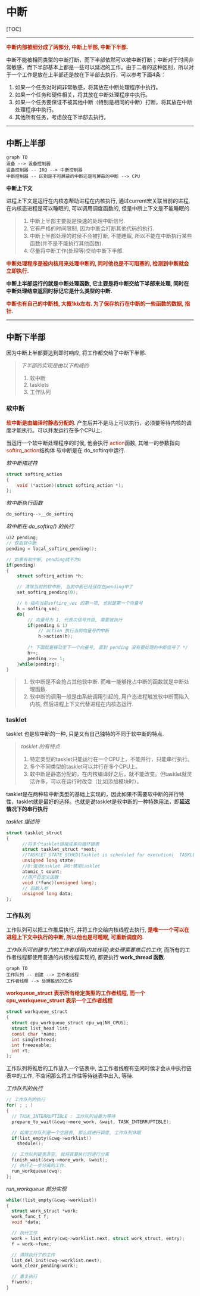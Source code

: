 # 中断

[TOC]

---

<font color=#b20>**中断内部被细分成了两部分, 中断上半部, 中断下半部.**</font>

中断不能被相同类型的中断打断，而下半部依然可以被中断打断；中断对于时间非常敏感，而下半部基本上都是一些可以延迟的工作。由于二者的这种区别，所以对于一个工作是放在上半部还是放在下半部去执行，可以参考下面4条：

1. 如果一个任务对时间非常敏感，将其放在中断处理程序中执行。
2. 如果一个任务和硬件相关，将其放在中断处理程序中执行。
3. 如果一个任务要保证不被其他中断（特别是相同的中断）打断，将其放在中断处理程序中执行。
4. 其他所有任务，考虑放在下半部去执行。 

---

## 中断上半部

```mermaid
graph TD
设备 --> 设备控制器
设备控制器 -- IRQ --> 中断控制器
中断控制器 -- 区别是不可屏蔽的中断还是可屏蔽的中断 --> CPU
```

**中断上下文**

进程上下文是运行在内核态帮助进程在内核执行, 通过current宏关联当前的进程, 在内核态进程是可以睡眠的, 可以调用调度函数的, 但是中断上下文是不能睡眠的.

> 1. 中断上半部主要就是快速的处理中断信号.
> 2. 它有严格的时间限制, 因为中断会打断其他代码的执行.
> 3. 中断上半部处理的时侯不会被打断, 不能睡眠, 所以不能在中断执行某些函数(并不是不能执行其他函数).
> 4. 尽量将中断工作(处理等)交给中断下半部.

<font color=#b20>**中断处理程序是被内核用来处理中断的, 同时他也是不可阻塞的, 检测到中断就会立即执行.**</font>

**中断上半部运行的就是中断处理函数, 它主要是将中断交给下半部来处理, 同时在中断处理结束返回时标记它是什么类型的中断.**

<font color=#b20>**中断也有自己的中断栈, 大概1kb左右. 为了保存执行在中断的一些函数的数据, 指针.**</font>

---

## 中断下半部

因为中断上半部要达到即时响应, 将工作都交给了中断下半部.

> *下半部的实现是由以下构成的*
>
> 1. 软中断
> 2. tasklets
> 3. 工作队列

### 软中断

<font color=#b20>**软中断是由编译时静态分配的**</font>. 产生后并不是马上可以执行，必须要等待内核的调度才能执行。可以并发运行在多个CPU上.

 当运行一个软中断处理程序的时侯, 他会执行 <font color=#b20>action</font>函数, 其唯一的参数指向 <font color=#b20>softirq_action</font>结构体 软中断是在 do_softirq中运行.

*软中断描述符*

```c
struct softirq_action
{ 
    void (*action)(struct softirq_action *);
};
```

*软中断执行函数*

```c
do_softirq-->__do_softirq
```



*软中断在 do_softirq() 的执行*

```c
u32 pending;
// 获取软中断
pending = local_softirq_pending();

// 如果有软中断, pending就不为0
if(pending)
{
    struct softirq_action *h;

    // 清除当前的软中断, 当前中断已经保存在pending中了
    set_softirq_pending(0);

    // h 指向当前softirq_vec 的第一项, 也就是第一个向量号
    h = softirq_vec;
    do{
        // 向量号为 1, 代表次信号开启, 需要被执行
        if(pending & 1)
            // action 执行当前向量号的中断
            h->action(h);
        
        /* 下面就是移动至下一个向量号, 直到 pending 没有要处理的中断信号了 */
        h++;
        pending >>= 1;
    }while(pending);
}
```



> 1. 软中断是不会抢占其他软中断. 而唯一能够抢占中断的函数就是中断处理函数.
> 2. 软中断的调用一般是由系统调用引起的,  用户态进程触发软中断而陷入内核, 然后进程上下文代替进程在内核态运行.



### tasklet

tasklet 也是软中断的一种, 只是又有自己独特的不同于软中断的特点.

> *tasklet 的有特点*
>
> 1. 特定类型的tasklet只能运行在一个CPU上，不能并行，只能串行执行。 
> 2. 多个不同类型的tasklet可以并行在多个CPU上。 
> 3. 软中断是静态分配的，在内核编译好之后，就不能改变。但tasklet就灵活许多，可以在运行时改变（比如添加模块时）。 

tasklet是在两种软中断类型的基础上实现的，因此如果不需要软中断的并行特性，tasklet就是最好的选择。也就是说tasklet是软中断的一种特殊用法，即**延迟情况下的串行执行**



*tasklet 描述符*

```c
struct tasklet_struct
{
      //将多个tasklet链接成单向循环链表
      struct tasklet_struct *next;
      //TASKLET_STATE_SCHED(Tasklet is scheduled for execution)  TASKLET_STATE_RUN(Tasklet is running (SMP only))
      unsigned long state;
      //0:激活tasklet 非0:禁用tasklet
      atomic_t count;
      //用户自定义函数
      void (*func)(unsigned long); 
      // 函数入参
      unsigned long data; 
};
```





### 工作队列

工作队列可以把工作推后执行, 并将工作交给内核线程去执行, <font color=#b20>**是唯一一个可以在进程上下文中执行的中断, 所以他也是可睡眠, 可重新调度的.**</font>

*工作队列可创建专门的工作者线程(内核线程)来处理需要推后的工作*, 而所有的工作者线程都使用普通的内核线程实现的, 都要执行 **work_thread 函数**.

```mermaid
graph TD
工作队列 -- 创建 --> 工作者线程
工作者线程 --> 处理推迟的工作
```

<font color=#b20>**workqueue_struct 表示所有给定类型的工作者线程, 而一个 cpu_workqueue_struct 表示一个工作者线程**</font>

```c
struct workqueue_struct
{
  struct cpu_workqueue_struct cpu_wq[NR_CPUS];
  struct list_head list;
  const char *name;
  int sinqlethread;
  int freezeable;
  int rt;
};
```



工作队列将推后的工作放入一个链表中, 当工作者线程有空闲时侯才会从中执行链表中的工作, 不空闲那么将工作往等待链表中出入, 等待.



*工作队列的执行*

```c
// 工作队列的执行
for( ; ; )
{
  // TASK_INTERRUPTIBLE : 工作队列设置为等待
  prepare_to_wait(&cwq->more_work, &wait, TASK_INTERRUPTIBLE);

  // 如果工作队列是一个空链表, 那么就进行调度, 工作队列休眠
  if(list_empty(&cwq->worklist))
    shedule();

  // 工作队列链表非空, 就将其要执行的进行分离
  finish_wait(&cwq->more_work, &wait);
  // 执行上一步分离的工作.
  run_workqueue(cwq);
};
```

*run_workqueue 部分实现*

```c
while(!list_empty(&cwq->worklist))
{
  struct work_struct *work;
  work_func_t f;
  void *data;

  // 执行工作
  work = list_entry(cwq->worklist.next, struct work_struct, entry);
  f = work->func;

  // 清除执行了的工作
  list_del_init(cwq->worklist.next);
  work_clear_pending(work);

  // 重复执行
  f(work);
}
```

